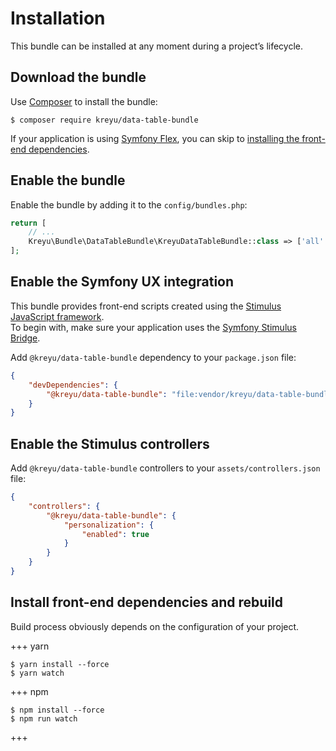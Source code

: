 # Installation

This bundle can be installed at any moment during a project’s lifecycle.

## Download the bundle

Use [Composer](https://getcomposer.org/) to install the bundle:

```shell
$ composer require kreyu/data-table-bundle
```

If your application is using [Symfony Flex](https://github.com/symfony/flex), you can skip to [installing the front-end dependencies](#install-front-end-dependencies-and-rebuild).

## Enable the bundle

Enable the bundle by adding it to the `config/bundles.php`:

```php # config/bundles.php
return [
    // ...
    Kreyu\Bundle\DataTableBundle\KreyuDataTableBundle::class => ['all' => true],
];
```

## Enable the Symfony UX integration

This bundle provides front-end scripts created using the [Stimulus JavaScript framework](https://stimulus.hotwired.dev/).   
To begin with, make sure your application uses the [Symfony Stimulus Bridge](https://github.com/symfony/stimulus-bridge).

Add `@kreyu/data-table-bundle` dependency to your `package.json` file:

```json # package.json
{
    "devDependencies": {
        "@kreyu/data-table-bundle": "file:vendor/kreyu/data-table-bundle/assets"
    }
}
```

## Enable the Stimulus controllers

Add `@kreyu/data-table-bundle` controllers to your `assets/controllers.json` file: 

```json # assets/controllers.json
{
    "controllers": {
        "@kreyu/data-table-bundle": {
            "personalization": {
                "enabled": true
            }
        }
    }
}
```

## Install front-end dependencies and rebuild

Build process obviously depends on the configuration of your project. 

+++ yarn
```shell
$ yarn install --force
$ yarn watch
```
+++ npm
```shell
$ npm install --force
$ npm run watch
```
+++